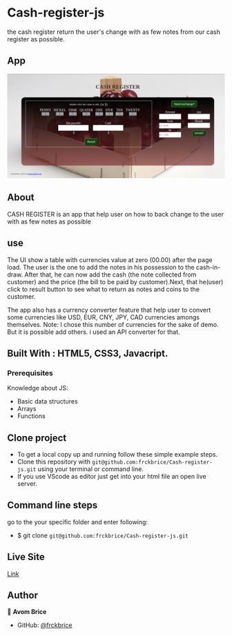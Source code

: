 # Cash-register-js
the cash register return the user's change with as few notes from our cash register as possible.

## App

![home](./assets/images/cashreg.png)

## About

CASH REGISTER is an app that help user on how to back change to the user with as few notes as possible

## use

The UI show a table with currencies value at zero (00.00) after the page load. The user is the one to add the notes in his possession to the cash-in-draw.
After that, he can now add the cash (the note collected from customer) and the price (the bill to be paid by customer).Next, that he(user)
click to result button to see what to return as notes and coins to the customer.

The app also has a currency converter feature that help user to convert some currencies like USD, EUR, CNY, JPY, CAD currencies amongs themselves. 
Note: I chose this number of currencies for the sake of demo. But it is possible add others. i used an API converter for that.

## Built With :  HTML5, CSS3, Javacript.

### Prerequisites
Knowledge about JS:

- Basic data structures
- Arrays
- Functions

## Clone project

- To get a local copy up and running follow these simple example steps.
- Clone this repository with `git@github.com:frckbrice/Cash-register-js.git` using your terminal or command line.
-  If you use VScode as editor just get into your html file an open live server.

## Command line steps
go to the your specific folder and enter following:
- $ git clone `git@github.com:frckbrice/Cash-register-js.git`

## Live Site

[Link](https://frckbrice.github.io/Cash-register-js/)

## Author

👤 **Avom Brice**

- GitHub: [@frckbrice](https://github.com/frckbrice)




